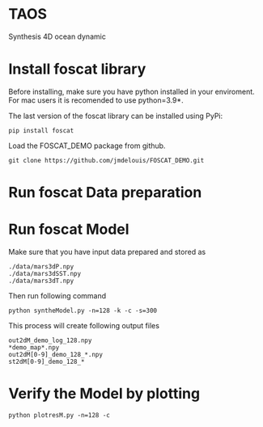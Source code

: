 # TAOS
Synthesis 4D ocean dynamic


# Install foscat library

Before installing, make sure you have python installed in your enviroment.  For mac users it is recomended to use python=3.9*.  

The last version of the foscat library can be installed using PyPi:
```
pip install foscat
```
Load the FOSCAT_DEMO package from github.
```
git clone https://github.com/jmdelouis/FOSCAT_DEMO.git
```


# Run foscat Data preparation


# Run foscat Model

Make sure that you have input data prepared and stored as 
```
./data/mars3dP.npy
./data/mars3dSST.npy
./data/mars3dT.npy
```
Then run following command
```
python syntheModel.py -n=128 -k -c -s=300
```
This process will create following output files
```
out2dM_demo_log_128.npy
*demo_map*.npy
out2dM[0-9]_demo_128_*.npy
st2dM[0-9]_demo_128_*
```

# Verify the Model by plotting
```
python plotresM.py -n=128 -c
```
